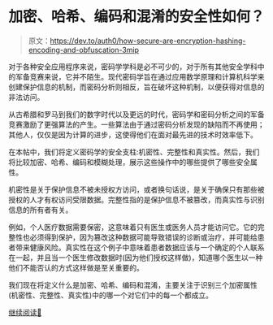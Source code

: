 # 加密、哈希、编码和混淆的安全性如何？

> 原文：<https://dev.to/auth0/how-secure-are-encryption-hashing-encoding-and-obfuscation-3mip>

对于各种安全应用程序来说，密码学学科是必不可少的，对于所有其他安全学科中的军备竞赛来说，它并不陌生。现代密码学旨在通过应用数学原理和计算机科学来创建保护信息的机制，而密码分析则相反，旨在破坏这种机制，以便获得对信息的非法访问。

从古希腊和罗马到我们的数字时代以及更远的时代，密码学和密码分析之间的军备竞赛激励了更强算法的产生。一些算法由于通过密码分析发现的缺陷而不再使用；其他人，仅仅是因为计算的进步，这使得他们在面对最先进的技术时效率低下。

在本帖中，我们将定义密码学的安全支柱:机密性、完整性和真实性。然后，我们将比较加密、哈希、编码和模糊处理，展示这些操作中的哪些提供了哪些安全属性。

机密性是关于保护信息不被未授权方访问，或者换句话说，是关于确保只有那些被授权的人才有权访问受限数据。完整性指的是保护信息不被篡改，而真实性与识别信息的所有者有关。

例如，个人医疗数据需要保密，这意味着只有医生或医务人员才能访问它。它的完整性也必须得到保护，因为篡改这种数据可能导致错误的诊断或治疗，并可能给患者带来健康风险。真实性在这个例子中意味着患者数据应该与一个确定的个人联系在一起，并且当一个医生修改数据时(因为他们授权这样做)，知道哪个医生以一种他们不能否认的方式这样做是至关重要的。

我们现在将定义什么是加密、哈希、编码和混淆，主要关注于识别三个加密属性(机密性、完整性、真实性)中的哪一个对它们中的每一个都成立。

[继续阅读📖](https://auth0.com/blog/how-secure-are-encryption-hashing-encoding-and-obfuscation/?utm_source=dev&utm_medium=sc&utm_campaign=crypto_security)